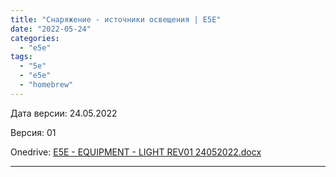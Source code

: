 ```yaml
---
title: "Снаряжение - источники освещения | E5E"
date: "2022-05-24"
categories: 
  - "e5e"
tags: 
  - "5e"
  - "e5e"
  - "homebrew"
---
```


Дата версии: 24.05.2022

Версия: 01

Onedrive: [E5E - EQUIPMENT - LIGHT REV01 24052022.docx](https://1drv.ms/w/s!Atcrhwwo1lBA19gghesxaJ5bqM7QHA?e=diHJ3d)

* * *
